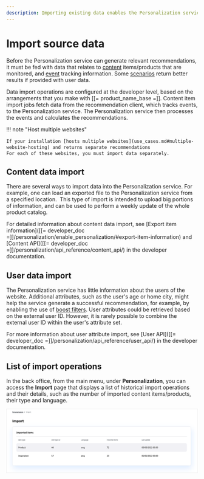 ```yaml
---
description: Importing existing data enables the Personalization service to provide better results for recommendations.
---
```


# Import source data

Before the Personalization service can generate relevant recommendations, 
it must be fed with data that relates to [content](content_types.md) items/products that are monitored, 
and [event](event_types.md) tracking information.
Some [scenarios](scenarios.md) return better results if provided with user data.

Data import operations are configured at the developer level, based on the arrangements 
that you make with [[= product_name_base =]]. 
Content item import jobs fetch data from the recommendation client, which tracks events, 
to the Personalization service.
The Personalization service then processes the events and calculates the recommendations.

!!! note "Host multiple websites"

    If your installation [hosts multiple websites](use_cases.md#multiple-website-hosting) and returns separate recommendations
    For each of these websites, you must import data separately.

## Content data import

There are several ways to import data into the Personalization service.
For example, one can load an exported file to the Personalization service from a specified location. 
This type of import is intended to upload big portions of information,
and can be used to perform a weekly update of the whole product catalog.

For detailed information about content data import, see [Export item information]([[= developer_doc =]]/personalization/enable_personalization/#export-item-information) and [Content API]([[= developer_doc =]]/personalization/api_reference/content_api/) in the developer documentation.

## User data import

The Personalization service has little information about the users of the website. 
Additional attributes, such as the user's age or home city, might help the service generate 
a successful recommendation, for example, by enabling the use of [boost filters](filters.md#boost-filters).
User attributes could be retrieved based on the external user ID.
However, it is rarely possible to combine the external user ID within the user's attribute set.

For more information about user attribute import, see [User API]([[= developer_doc =]]/personalization/api_reference/user_api/) in the developer documentation.

## List of import operations

In the back office, from the main menu, under **Personalization**, you can access 
the **Import** page that displays a list of historical import operations and their details, 
such as the number of imported content items/products, their type and language.

![Import tab in the back office](img/dashboard_import.png "Import tab")
